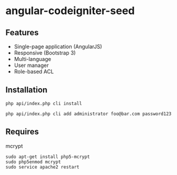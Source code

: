 # angular-codeigniter-seed

## Features

- Single-page application (AngularJS)
- Responsive (Bootstrap 3)
- Multi-language
- User manager
- Role-based ACL

## Installation

````
php api/index.php cli install

php api/index.php cli add administrator foo@bar.com password123
````

## Requires

mcrypt

````
sudo apt-get install php5-mcrypt
sudo php5enmod mcrypt
sudo service apache2 restart
````
